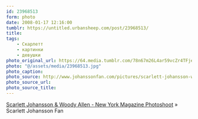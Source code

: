 ```yaml
---
id: 23968513
form: photo
date: 2008-01-17 12:16:00
tumblr: https://untitled.urbansheep.com/post/23968513/
title:
tags:
    - Скарлетт
    - картинки
    - девушки
photo_original_url: https://64.media.tumblr.com/78n67m26L4ar59vcZr4TFjeK_1280.jpg
photo: "@/assets/media/23968513.jpg"
photo_caption:
photo_source: http://www.johanssonfan.com/pictures/scarlett-johansson-woody-allen-new-york-magazine-photoshoot-13.html
photo_source_url:
photo_source_title:
---
```


<p><a href="http://www.johanssonfan.com/pictures/scarlett-johansson-woody-allen-new-york-magazine-photoshoot-13.html">Scarlett Johansson &amp; Woody Allen - New York Magazine Photoshoot</a> » Scarlett Johansson Fan</p>

